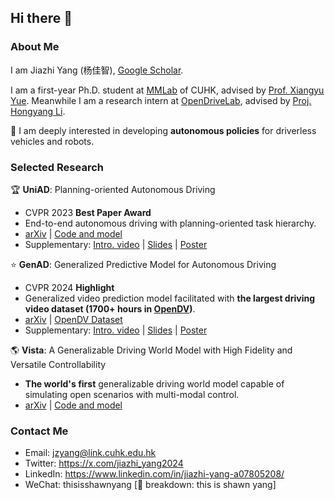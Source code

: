 ## Hi there 👋 

### About Me
I am Jiazhi Yang (杨佳智), [Google Scholar](https://scholar.google.com/citations?user=Ju7nGX8AAAAJ&hl=zh-CN).

I am a first-year Ph.D. student at [MMLab](https://mmlab.ie.cuhk.edu.hk/) of CUHK, advised by [Prof. Xiangyu Yue](https://xyue.io/). Meanwhile I am a research intern at [OpenDriveLab](https://opendrivelab.com/), advised by [Proj. Hongyang Li](https://lihongyang.info/).

🤖 I am deeply interested in developing **autonomous policies** for driverless vehicles and robots.

### Selected Research

🏆 **UniAD**: Planning-oriented Autonomous Driving
- CVPR 2023 **Best Paper Award**
- End-to-end autonomous driving with planning-oriented task hierarchy.
- [arXiv](https://arxiv.org/abs/2212.10156) | [Code and model](https://github.com/OpenDriveLab/UniAD)
- Supplementary: [Intro. video](https://www.youtube.com/watch?v=cyrxJJ_nnaQ) | [Slides](https://opendrivelab.com/e2ead/UniAD_plenary_talk_slides.pdf) | [Poster](https://github.com/OpenDriveLab/UniAD/blob/main/sources/cvpr23_uniad_poster.png)

⭐ **GenAD**: Generalized Predictive Model for Autonomous Driving
- CVPR 2024 **Highlight**
- Generalized video prediction model facilitated with **the largest driving video dataset (1700+ hours in [OpenDV](https://github.com/OpenDriveLab/DriveAGI))**.
- [arXiv](https://arxiv.org/abs/2403.09630) | [OpenDV Dataset](https://github.com/OpenDriveLab/DriveAGI)
- Supplementary: [Intro. video](https://www.youtube.com/watch?v=a4H6Jj-7IC0) | [Slides](https://opendrivelab.github.io/content/GenAD_slides_with_vista.pdf) | [Poster](https://github.com/OpenDriveLab/DriveAGI/blob/main/assets/cvpr24_genad_poster.png)

🌎 **Vista**: A Generalizable Driving World Model with High Fidelity and Versatile Controllability
- **The world's first** generalizable driving world model capable of simulating open scenarios with multi-modal control.
- [arXiv](https://arxiv.org/abs/2405.17398) | [Code and model](https://github.com/OpenDriveLab/Vista)


### Contact Me
- Email: jzyang@link.cuhk.edu.hk
- Twitter: https://x.com/jiazhi_yang2024
- LinkedIn: https://www.linkedin.com/in/jiazhi-yang-a07805208/
- WeChat: thisisshawnyang [💬 breakdown: this is shawn yang]

